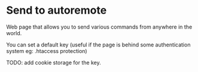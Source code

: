 Send to autoremote
=====================================


Web page that allows you to send various commands from anywhere in the world.

You can set a default key (useful if the page is behind some authentication system eg: .htaccess protection)

TODO: add cookie storage for the key.